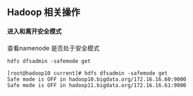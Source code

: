 ## Hadoop 相关操作

#### 进入和离开安全模式

查看namenode 是否处于安全模式

```
hdfs dfsadmin -safemode get

[root@hadoop10 current]# hdfs dfsadmin -safemode get
Safe mode is OFF in hadoop10.bigdata.org/172.16.16.60:9000
Safe mode is OFF in hadoop11.bigdata.org/172.16.16.61:9000
```

